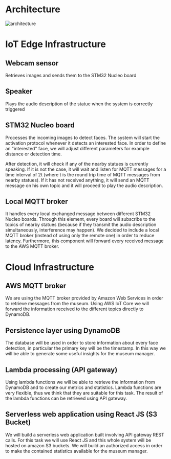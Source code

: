 # Architecture

![architecture](https://github.com/g185/SmartMuseum/blob/master/assets/architecture.png)

# IoT Edge Infrastructure
## Webcam sensor
Retrieves images and sends them to the STM32 Nucleo board

## Speaker
Plays the audio description of the statue when the system is correctly triggered

## STM32 Nucleo board
Processes the incoming images to detect faces. The system will start the activation protocol whenever it detects an interested face. In order to define an "interested" face, we will adjust different parameters for example distance or detection time.

After detection, it will check if any of the nearby statues is currently speaking. If it is not the case, it will wait and listen for MQTT messages for a time interval of 2t (where t is the round trip time of MQTT messages from nearby statues). If it has not received anything, it will send an MQTT message on his own topic and it will proceed to play the audio description.

## Local MQTT broker
It handles every local exchanged message between different STM32 Nucleo boards. Through this element, every board will subscribe to the topics of nearby statues (because if they transmit the audio description simultaneously, interference may happen). We decided to include a local MQTT broker (instead of using only the remote one) in order to reduce latency. Furthermore, this component will forward every received message to the AWS MQTT broker.

# Cloud Infrastructure
## AWS MQTT broker
We are using the MQTT broker provided by Amazon Web Services in order to retrieve messages from the museum. Using AWS IoT Core we will forward the information received to the different topics directly to DynamoDB.

## Persistence layer using DynamoDB
The database will be used in order to store information about every face detection, in particular the primary key will be the timestamp. In this way we will be able to generate some useful insights for the museum manager.

## Lambda processing (API gateway)
Using lambda functions we will be able to retrieve the information from DynamoDB and to create our metrics and statistics. Lambda functions are very flexible, thus we think that they are suitable for this task. The result of the lambda functions can be retrieved using API gateway.

## Serverless web application using React JS (S3 Bucket)
We will build a serverless web application built involving API gateway REST calls. For this task we will use React JS and this whole system will be hosted on amazon S3 buckets.
We will build an authorized access in order to make the contained statistics available for the museum manager.
